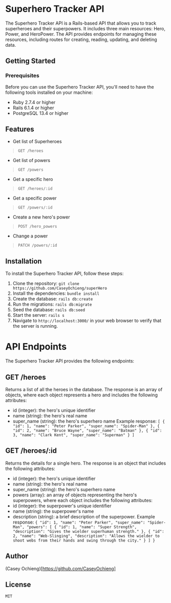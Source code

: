 ﻿# Superhero Tracker API
The Superhero Tracker API is a Rails-based API that allows you to track superheroes and their superpowers. It includes three main resources: Hero, Power, and HeroPower. The API provides endpoints for managing these resources, including routes for creating, reading, updating, and deleting data.

## Getting Started
### Prerequisites
Before you can use the Superhero Tracker API, you'll need to have the following tools installed on your machine:
- Ruby 2.7.4 or higher
- Rails 6.1.4 or higher
- PostgreSQL 13.4 or higher

## Features
- Get list of Superheroes
> `GET /heroes`
- Get list of powers
> `GET /powers`
- Get a specific hero
> `GET /heroes/:id`
- Get a specific power
> `GET /powers/:id`
- Create a new hero's power
> `POST /hero_powers`
- Change a power
> `PATCH /powers/:id`

## Installation
To install the Superhero Tracker API, follow these steps:
1. Clone the repository:
   `git clone https://github.com/CaseyOchieng/superHero`
2. Install the dependencies:
    `bundle install`
3.  Create the database:
   `rails db:create`
4. Run the migrations:
   `rails db:migrate`
5. Seed the database:
   `rails db:seed`
6. Start the server:
   `rails s`
7. Navigate to `http://localhost:3000/` in your web browser to verify that the server is running.    
# API Endpoints
The Superhero Tracker API provides the following endpoints:
## GET /heroes
Returns a list of all the heroes in the database. The response is an array of objects, where each object represents a hero and includes the following attributes:
- id (integer): the hero's unique identifier
- name (string): the hero's real name
- super_name (string): the hero's superhero name
Example response:
`[
  {
    "id": 1,
    "name": "Peter Parker",
    "super_name": "Spider-Man"
  },
  {
    "id": 2,
    "name": "Bruce Wayne",
    "super_name": "Batman"
  },
  {
    "id": 3,
    "name": "Clark Kent",
    "super_name": "Superman"
  }
]
`
## GET /heroes/:id
Returns the details for a single hero. The response is an object that includes the following attributes:

- id (integer): the hero's unique identifier
- name (string): the hero's real name
- super_name (string): the hero's superhero name
- powers (array): an array of objects representing the hero's superpowers, where each object includes the following attributes:
- id (integer): the superpower's unique identifier
- name (string): the superpower's name
- description (string): a brief description of the superpower.
Example response:
`{
  "id": 1,
  "name": "Peter Parker",
  "super_name": "Spider-Man",
  "powers": [
    {
      "id": 1,
      "name": "Super Strength",
      "description": "Gives the wielder superhuman strength."
    },
    {
      "id": 2,
      "name": "Web-Slinging",
      "description": "Allows the wielder to shoot webs from their hands and swing through the city."
    }
  ]
}
`
## Author
(Casey Ochieng)[https://github.com/CaseyOchieng]
## License
`MIT`
